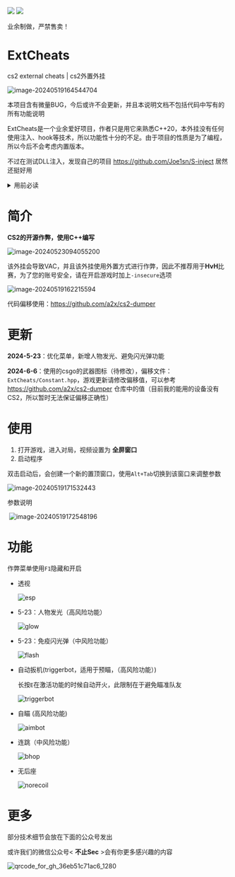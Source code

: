 ![](https://img.shields.io/badge/joe1sn-ExtCheats-green)  ![](https://img.shields.io/badge/windows-C++-yellow)

业余制做，严禁售卖！

# ExtCheats

cs2 external cheats | cs2外置外挂

![image-20240519164544704](./README.assets/image-20240519164544704.png)

本项目含有微量BUG，今后或许不会更新，并且本说明文档不包括代码中写有的所有功能说明

ExtCheats是一个业余爱好项目，作者只是用它来熟悉C++20，本外挂没有任何使用注入、hook等技术，所以功能性十分的不足。由于项目的性质是为了编程，所以今后不会考虑内置版本。

不过在测试DLL注入，发现自己的项目 https://github.com/Joe1sn/S-inject 居然还挺好用

<details> 
<summary>用前必读</summary> 

- 个人建议：类似于CS这种高度竞技化的游戏，没有必要过于认真对待，因为总有人比您训练的更长时间，一天中的时间是有限的，我希望您能将时间花在更有利于身心健康的事情上。简单的来说就是打不过就直接放弃，去玩其他的游戏或者做其他的事。
- 电子游戏中的作弊可能反映了您内心的不安和不满。您可能觉得自己在游戏中不够优秀，或者受到了其他玩家的嘲笑和排斥。您可能希望通过作弊来提高您的游戏水平和社交地位，或者给自己带来一些快乐和成就感。然而，这些都是表面的和短暂的，不能真正解决您的问题。
- 作弊会让您失去游戏的挑战和乐趣，也会让您失去其他玩家的尊重和信任。作弊会让您陷入一种虚假的自我认知，让您忽视了您真正的优点和潜力。作弊会让您错过了通过努力和学习来提升自己的机会和过程。
- 如果您想摆脱作弊的诱惑和后果，您需要正视您的心理状态和动机，并寻求专业的帮助和支持。与一位心理咨询师或辅导员沟通，可以帮助您找到更健康和有效的应对方式，也可以帮助您建立更积极和自信的自我形象。您也可以参与一些有益的活动和社交，例如加入一些游戏社区或俱乐部，结交一些志同道合的朋友，或者尝试一些新的游戏或兴趣。
- 我希望您能够认识到作弊的危害和无意义，也希望您能够享受游戏的真正乐趣和价值。
</details>

# 简介

**CS2的开源作弊，使用C++编写**

![image-20240523094055200](./README.assets/image-20240523094055200.png)

该外挂会导致VAC，并且该外挂使用外置方式进行作弊，因此不推荐用于**HvH**比赛，为了您的账号安全，请在开启游戏时加上`-insecure`选项

![image-20240519162215594](./README.assets/image-20240519162215594.png)

代码偏移使用：https://github.com/a2x/cs2-dumper

# 更新

**2024-5-23**：优化菜单，新增人物发光、避免闪光弹功能

**2024-6-6**：使用的csgo的武器图标（待修改），偏移文件：`ExtCheats/Constant.hpp`，游戏更新请修改偏移值，可以参考 https://github.com/a2x/cs2-dumper 仓库中的值（目前我的能用的设备没有CS2，所以暂时无法保证偏移正确性）

# 使用

1. 打开游戏，进入对局，视频设置为 **全屏窗口**
2. 启动程序

双击启动后，会创建一个新的置顶窗口，使用`Alt+Tab`切换到该窗口来调整参数

![image-20240519171532443](./README.assets/image-20240519171532443.png)

参数说明

​	![image-20240519172548196](./README.assets/image-20240519172548196.png)

# 功能

作弊菜单使用`F1`隐藏和开启

- 透视

  ![esp](./README.assets/esp.gif)

- 5-23：人物发光（高风险功能）

  ![glow](./README.assets/glow.gif)

- 5-23：免疫闪光弹（中风险功能）

  ![flash](./README.assets/flash.gif)

- 自动扳机(triggerbot，适用于预瞄，（高风险功能）)

  长按`E`在激活功能的时候自动开火，此限制在于避免瞄准队友

  ![triggerbot](./README.assets/triggerbot.gif)

- 自瞄 (高风险功能)

  ![aimbot](./README.assets/aimbot.gif)

- 连跳（中风险功能）

  ![bhop](./README.assets/bhop.gif)

- 无后座

  ![norecoil](./README.assets/norecoil.gif)

# 更多

部分技术细节会放在下面的公众号发出

或许我们的微信公众号< **不止Sec** >会有你更多感兴趣的内容

![qrcode_for_gh_36eb51c71ac6_1280](./README.assets/qrcode_for_gh_36eb51c71ac6_1280.jpg)




